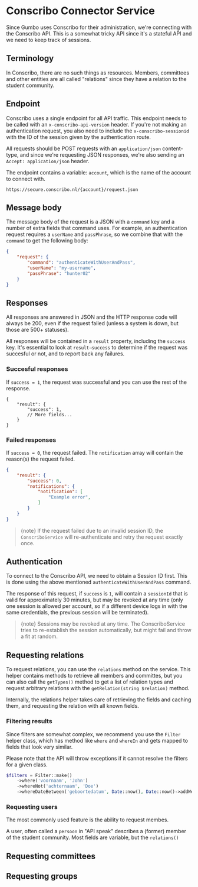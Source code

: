 # Conscribo Connector Service

Since Gumbo uses Conscribo for their administration, we're connecting with the
Conscribo API. This is a somewhat tricky API since it's a stateful API and we
need to keep track of sessions.

## Terminology

In Conscribo, there are no such things as resources. Members, committees and
other entities are all called "relations" since they have a relation to the
student community.

## Endpoint

Conscribo uses a single endpoint for all API traffic. This endpoint
needs to be called with an `x-conscribo-api-version` header. If you're
not making an authentication request, you also need to include the `x-conscribo-sessionid`
with the ID of the session given by the authentication route.

All requests should be POST requests with an `application/json` content-type,
and since we're requesting JSON responses, we're also sending an `Accept: application/json` header.

The endpoint contains a variable: `account`, which is the name of the account to connect with.

```text
https://secure.conscribo.nl/{account}/request.json
```

## Message body

The message body of the request is a JSON with a `command` key and
a number of extra fields that command uses. For example, an authentication request
requires a `userName` and `passPhrase`, so we combine that with the `command` to get
the following body:

```json
{
    "request": {
        "command": "authenticateWithUserAndPass",
        "userName": "my-username",
        "passPhrase": "hunter02"
    }
}
```

## Responses

All responses are answered in JSON and the HTTP response
code will always be 200, even if the request failed (unless
a system is down, but those are 500+ statuses).

All responses will be contained in a `result` property, including
the `success` key. It's essential to look at `result→success` to
determine if the request was succesful or not, and to report
back any failures.

### Succesful responses

If `success = 1`, the request was successful and you can use the
rest of the response.

```jsonc
{
    "result": {
        "success": 1,
        // More fields...
    }
}
```

### Failed responses

If `success = 0`, the request failed. The `notification` array will contain the reason(s)
the request failed.

```json
{
    "result": {
        "success": 0,
        "notifications": {
            "notification": [
                "Example error",
            ]
        }
    }
}
```

> {note} If the request failed due to an invalid session ID, the
> `ConscriboService` will re-authenticate and retry the request
> exactly once.

## Authentication

To connect to the Conscribo API, we need to obtain a Session ID first. This is
done using the above mentioned `authenticateWithUserAndPass` command.

The response of this request, if `success` is `1`, will contain a `sessionId`
that is valid for approximately 30 minutes, but may be revoked at any time
(only one session is allowed per account, so if a different device logs in with
the same credentials, the previous session will be terminated).

> {note} Sessions may be revoked at any time. The ConscriboService tries to
> re-establish the session automatically, but might fail and throw a fit at
> random.

## Requesting relations

To request relations, you can use the `relations` method on the service.
This helper contains methods to retrieve all members and committes, but
you can also call the `getTypes()` method to get a list of relation
types and request arbitrary relations with the `getRelation(string $relation)` method.

Internally, the relations helper takes care of retrieving the fields and caching them,
and requesting the relation with all known fields.

### Filtering results

Since filters are somewhat complex, we recommend you use the `Filter` helper
class, which has method like `where` and `whereIn` and gets mapped to
fields that look very similar.

Please note that the API will throw exceptions if it cannot resolve the filters
for a given class.

```php
$filters = Filter::make()
    ->where('voornaam', 'John')
    ->whereNot('achternaam', 'Doe')
    ->whereDateBetween('geboortedatum', Date::now(), Date::now()->addWeek());
```


### Requesting users

The most commonly used feature is the ability to request membes.

A user, often called a `persoon` in "API speak" describes a (former) member
of the student community. Most fields are variable, but the `relations()`

## Requesting committees

## Requesting groups
